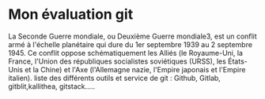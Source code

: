 ﻿# Mon évaluation git
La Seconde Guerre mondiale, ou Deuxième Guerre mondiale3, est un conflit armé à l'échelle planétaire qui dure du 1er septembre 1939 au 2 septembre 1945. Ce conflit oppose schématiquement les Alliés (le Royaume-Uni, la France, l'Union des républiques socialistes soviétiques (URSS), les États-Unis et la Chine) et l'Axe (l'Allemagne nazie, l'Empire japonais et l'Empire italien).
liste des différents outils et service de git : Github, Gitlab, gitblit,kallithea, gitstack.....
